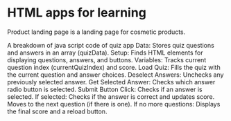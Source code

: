 # HTML apps for learning

Product landing page is a landing page for cosmetic products.

<quiz app>A breakdown of java script code of quiz app</quiz>
Data: Stores quiz questions and answers in an array (quizData).
Setup: Finds HTML elements for displaying questions, answers, and buttons.
Variables: Tracks current question index (currentQuizIndex) and score.
Load Quiz: Fills the quiz with the current question and answer choices.
Deselect Answers: Unchecks any previously selected answer.
Get Selected Answer: Checks which answer radio button is selected.
Submit Button Click:
Checks if an answer is selected.
If selected:
Checks if the answer is correct and updates score.
Moves to the next question (if there is one).
If no more questions:
Displays the final score and a reload button.
